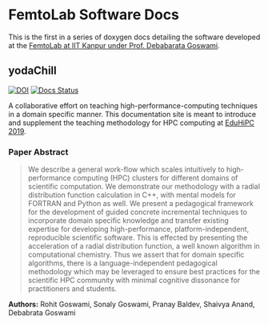 # FemtoLab Software Docs

This is the first in a series of doxygen docs detailing the software developed
at the [FemtoLab at IIT Kanpur under Prof. Debabarata Goswami](https://femtolab.science).

## yodaChill

[![DOI](https://zenodo.org/badge/213866463.svg)](https://zenodo.org/badge/latestdoi/213866463)
[![Docs Status](https://travis-ci.org/dgFemtoLab/eduhipc2019.svg?branch=master)](https://travis-ci.org/dgFemtoLab/eduhipc2019)

A collaborative effort on teaching high-performance-computing techniques in a
domain specific manner. This documentation site is meant to introduce and
supplement the teaching methodology for HPC computing at [EduHiPC 2019](https://hipc.org/eduhipc-2019/).

### Paper Abstract

> We describe a general work-flow which scales intuitively to high-performance
> computing (HPC) clusters for different domains of scientific computation. We
> demonstrate our methodology with a radial distribution function calculation in
> C++, with mental models for FORTRAN and Python as well. We present a
> pedagogical framework for the development of guided concrete incremental
> techniques to incorporate domain specific knowledge and transfer existing
> expertise for developing high-performance, platform-independent, reproducible
> scientific software. This is effected by presenting the acceleration of a
> radial distribution function, a well known algorithm in computational
> chemistry. Thus we assert that for domain specific algorithms, there is a
> language-independent pedagogical methodology which may be leveraged to ensure
> best practices for the scientific HPC community with minimal cognitive
> dissonance for practitioners and students.

**Authors:** Rohit Goswami, Sonaly Goswami, Pranay Baldev, Shaivya Anand,
Debabrata Goswami
